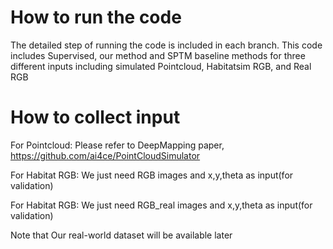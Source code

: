 # How to run the code
The detailed step of running the code is included in each branch. This code includes Supervised, our method and SPTM baseline methods for three different inputs including simulated Pointcloud, Habitatsim RGB, and Real RGB

# How to collect input
For Pointcloud: Please refer to DeepMapping paper, https://github.com/ai4ce/PointCloudSimulator

For Habitat RGB: We just need RGB images and x,y,theta as input(for validation)

For Habitat RGB: We just need RGB_real images and x,y,theta as input(for validation)

Note that Our real-world dataset will be available later

